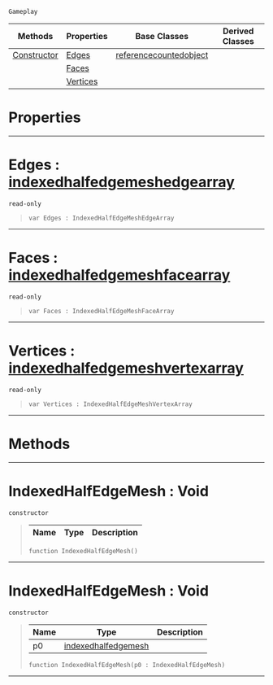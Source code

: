  `Gameplay`

|Methods|Properties|Base Classes|Derived Classes|
|---|---|---|---|
|[ Constructor](https://github.com/ZilchEngine/ZilchDocs/blob/master/code_reference/class_reference/indexedhalfedgemesh.markdown#indexedhalfedgemesh-void)|[ Edges](https://github.com/ZilchEngine/ZilchDocs/blob/master/code_reference/class_reference/indexedhalfedgemesh.markdown#edges-zero-engine-docume)|[referencecountedobject](https://github.com/ZilchEngine/ZilchDocs/blob/master/code_reference/class_reference/referencecountedobject.markdown)| |
| |[ Faces](https://github.com/ZilchEngine/ZilchDocs/blob/master/code_reference/class_reference/indexedhalfedgemesh.markdown#faces-zero-engine-docume)| | |
| |[ Vertices](https://github.com/ZilchEngine/ZilchDocs/blob/master/code_reference/class_reference/indexedhalfedgemesh.markdown#vertices-zero-engine-doc)| | |


 #  Properties


---  
 #  Edges : [indexedhalfedgemeshedgearray](https://github.com/ZilchEngine/ZilchDocs/blob/master/code_reference/class_reference/indexedhalfedgemeshedgearray.markdown)

 `read-only`

> 
> ``` lang=cpp, name=Nada
> var Edges : IndexedHalfEdgeMeshEdgeArray


---  
 #  Faces : [indexedhalfedgemeshfacearray](https://github.com/ZilchEngine/ZilchDocs/blob/master/code_reference/class_reference/indexedhalfedgemeshfacearray.markdown)

 `read-only`

> 
> ``` lang=cpp, name=Nada
> var Faces : IndexedHalfEdgeMeshFaceArray


---  
 #  Vertices : [indexedhalfedgemeshvertexarray](https://github.com/ZilchEngine/ZilchDocs/blob/master/code_reference/class_reference/indexedhalfedgemeshvertexarray.markdown)

 `read-only`

> 
> ``` lang=cpp, name=Nada
> var Vertices : IndexedHalfEdgeMeshVertexArray


---  
 #  Methods


---  
 #  IndexedHalfEdgeMesh : Void

 `constructor`

> 
> |Name|Type|Description|
> |---|---|---|
> ``` lang=cpp, name=Nada
> function IndexedHalfEdgeMesh()
> ``` 


---  
 #  IndexedHalfEdgeMesh : Void

 `constructor`

> 
> |Name|Type|Description|
> |---|---|---|
> |p0|[indexedhalfedgemesh](https://github.com/ZilchEngine/ZilchDocs/blob/master/code_reference/class_reference/indexedhalfedgemesh.markdown)| |
> ``` lang=cpp, name=Nada
> function IndexedHalfEdgeMesh(p0 : IndexedHalfEdgeMesh)
> ``` 


---  
 

 